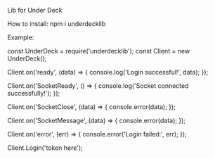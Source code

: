 Lib for Under Deck

How to install: npm i underdecklib

Example:

const UnderDeck = require('underdecklib');
const Client = new UnderDeck();

Client.on('ready', (data) => {
  console.log('Login successful!', data);
});

Client.on('SocketReady', () => {
  console.log('Socket connected successfully!');
});

Client.on('SocketClose', (data) => {
  console.error(data);
});

Client.on('SocketMessage', (data) => {
  console.error(data);
});

Client.on('error', (err) => {
  console.error('Login failed:', err);
});

Client.Login('token here');